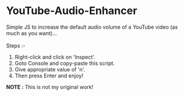 # YouTube-Audio-Enhancer
Simple JS to increase the default audio volume of a YouTube video (as much as you want)...
<br>
<br>
Steps :- 
<br>
1. Right-click and click on 'Inspect'.
2. Goto Console and copy-paste this script.
3. Give appropriate value of 'n'.
4. Then press Enter and enjoy!


**NOTE :** This is not my original work!
